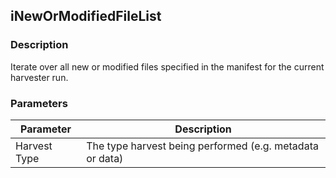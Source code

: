 ## iNewOrModifiedFileList

### Description

Iterate over all new or modified files specified in the manifest for the current harvester run.

### Parameters

Parameter | Description
--- | ---
Harvest Type | The type harvest being performed (e.g. metadata or data)